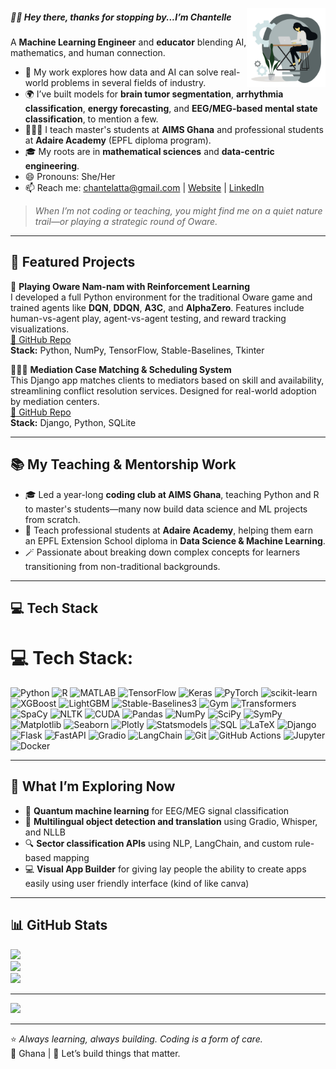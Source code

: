 <img width="25%" align="right" alt="Chantelle working"
src="https://github.com/ChantelleAA/ChantelleAA/blob/main/94528-programmer.gif" />

##### 👋🏾 Hey there, thanks for stopping by...I’m Chantelle

A **Machine Learning Engineer** and **educator** blending AI, mathematics, and human connection.

- 🧠 My work explores how data and AI can solve real-world problems in several fields of industry.
- 🌍 I’ve built models for **brain tumor segmentation**, **arrhythmia classification**, **energy forecasting**, and **EEG/MEG-based mental state classification**, to mention a few.
- 👩🏾‍🏫 I teach master's students at **AIMS Ghana** and professional students at **Adaire Academy** (EPFL diploma program).
- 🎓 My roots are in **mathematical sciences** and **data-centric engineering**.
- 😄 Pronouns: She/Her
- 📫 Reach me: [chantelatta@gmail.com](mailto:chantelatta@gmail.com) | [Website](https://chantelleaa.github.io) | [LinkedIn](https://linkedin.com/in/chantelleaa)

> *When I’m not coding or teaching, you might find me on a quiet nature trail—or playing a strategic round of Oware.*

---

## 🌟 Featured Projects

🧮 **Playing Oware Nam-nam with Reinforcement Learning**  
I developed a full Python environment for the traditional Oware game and trained agents like **DQN**, **DDQN**, **A3C**, and **AlphaZero**. Features include human-vs-agent play, agent-vs-agent testing, and reward tracking visualizations.  
[🔗 GitHub Repo](https://github.com/ChantelleAA/Reinforcement_Learning_Oware)  
**Stack:** Python, NumPy, TensorFlow, Stable-Baselines, Tkinter

🧑🏾‍⚖️ **Mediation Case Matching & Scheduling System**  
This Django app matches clients to mediators based on skill and availability, streamlining conflict resolution services. Designed for real-world adoption by mediation centers.  
[🔗 GitHub Repo](https://github.com/ChantelleAA/Matching_and_Scheduling_System)  
**Stack:** Django, Python, SQLite

---

## 📚 My Teaching & Mentorship Work

- 🎓 Led a year-long **coding club at AIMS Ghana**, teaching Python and R to master's students—many now build data science and ML projects from scratch.
- 📘 Teach professional students at **Adaire Academy**, helping them earn an EPFL Extension School diploma in **Data Science & Machine Learning**.
- 🪄 Passionate about breaking down complex concepts for learners transitioning from non-traditional backgrounds.

---

## 💻 Tech Stack

# 💻 Tech Stack:

![Python](https://img.shields.io/badge/python-3670A0?style=for-the-badge&logo=python&logoColor=ffdd54)
![R](https://img.shields.io/badge/R-276DC3?style=for-the-badge&logo=r&logoColor=white)
![MATLAB](https://img.shields.io/badge/MATLAB-%23e37922.svg?style=for-the-badge&logo=Mathworks&logoColor=white)
![TensorFlow](https://img.shields.io/badge/TensorFlow-%23FF6F00.svg?style=for-the-badge&logo=TensorFlow&logoColor=white)
![Keras](https://img.shields.io/badge/Keras-D00000?style=for-the-badge&logo=keras&logoColor=white)
![PyTorch](https://img.shields.io/badge/PyTorch-%23EE4C2C.svg?style=for-the-badge&logo=PyTorch&logoColor=white)
![scikit-learn](https://img.shields.io/badge/scikit--learn-%23F7931E.svg?style=for-the-badge&logo=scikit-learn&logoColor=white)
![XGBoost](https://img.shields.io/badge/XGBoost-%230079C1.svg?style=for-the-badge&logo=xgboost&logoColor=white)
![LightGBM](https://img.shields.io/badge/LightGBM-FF7043?style=for-the-badge&logo=lightgbm&logoColor=white)
![Stable-Baselines3](https://img.shields.io/badge/Stable--Baselines3-000000?style=for-the-badge&logo=python&logoColor=white)
![Gym](https://img.shields.io/badge/OpenAI%20Gym-0081A7?style=for-the-badge&logo=openai&logoColor=white)
![Transformers](https://img.shields.io/badge/HuggingFace%20Transformers-FFD21F?style=for-the-badge&logo=huggingface&logoColor=black)
![SpaCy](https://img.shields.io/badge/SpaCy-09A3D5?style=for-the-badge&logo=spacy&logoColor=white)
![NLTK](https://img.shields.io/badge/NLTK-1A237E?style=for-the-badge&logo=nltk&logoColor=white)
![CUDA](https://img.shields.io/badge/CUDA-76B900?style=for-the-badge&logo=nvidia&logoColor=white)
![Pandas](https://img.shields.io/badge/pandas-%23150458.svg?style=for-the-badge&logo=pandas&logoColor=white)
![NumPy](https://img.shields.io/badge/NumPy-013243?style=for-the-badge&logo=numpy&logoColor=white)
![SciPy](https://img.shields.io/badge/SciPy-8CAAE6?style=for-the-badge&logo=scipy&logoColor=white)
![SymPy](https://img.shields.io/badge/SymPy-3776AB?style=for-the-badge&logo=sympy&logoColor=white)
![Matplotlib](https://img.shields.io/badge/Matplotlib-%23ffffff.svg?style=for-the-badge&logo=Matplotlib&logoColor=black)
![Seaborn](https://img.shields.io/badge/Seaborn-2E3B4E?style=for-the-badge&logo=python&logoColor=white)
![Plotly](https://img.shields.io/badge/Plotly-%233F4F75.svg?style=for-the-badge&logo=plotly&logoColor=white)
![Statsmodels](https://img.shields.io/badge/Statsmodels-4B8BBE?style=for-the-badge&logo=python&logoColor=white)
![SQL](https://img.shields.io/badge/sql-%23007ACC.svg?style=for-the-badge&logo=sqlite&logoColor=white)
![LaTeX](https://img.shields.io/badge/LaTeX-008080?style=for-the-badge&logo=latex&logoColor=white)
![Django](https://img.shields.io/badge/django-%23092E20.svg?style=for-the-badge&logo=django&logoColor=white)
![Flask](https://img.shields.io/badge/Flask-000000?style=for-the-badge&logo=flask&logoColor=white)
![FastAPI](https://img.shields.io/badge/FastAPI-009688?style=for-the-badge&logo=fastapi&logoColor=white)
![Gradio](https://img.shields.io/badge/Gradio-%23404eed.svg?style=for-the-badge&logo=gradio&logoColor=white)
![LangChain](https://img.shields.io/badge/LangChain-%23black?style=for-the-badge)
![Git](https://img.shields.io/badge/git-%23F05033.svg?style=for-the-badge&logo=git&logoColor=white)
![GitHub Actions](https://img.shields.io/badge/github%20actions-%232671E5.svg?style=for-the-badge&logo=githubactions&logoColor=white)
![Jupyter](https://img.shields.io/badge/Jupyter-F37626?style=for-the-badge&logo=jupyter&logoColor=white)
![Docker](https://img.shields.io/badge/Docker-2496ED?style=for-the-badge&logo=docker&logoColor=white)

---

## 🧠 What I’m Exploring Now

- 🧬 **Quantum machine learning** for EEG/MEG signal classification
- 💬 **Multilingual object detection and translation** using Gradio, Whisper, and NLLB
- 🔍 **Sector classification APIs** using NLP, LangChain, and custom rule-based mapping
- 💻 **Visual App Builder** for giving lay people the ability to create apps easily using user friendly interface (kind of like canva)

---

## 📊 GitHub Stats

![](https://github-readme-stats.vercel.app/api?username=ChantelleAA&theme=dark&hide_border=true&include_all_commits=true&count_private=true)  
![](https://github-readme-streak-stats.herokuapp.com/?user=ChantelleAA&theme=dark&hide_border=true)  
![](https://github-readme-stats.vercel.app/api/top-langs/?username=ChantelleAA&theme=dark&hide_border=true&layout=compact)

---

[![](https://visitcount.itsvg.in/api?id=ChantelleAA&icon=0&color=4)](https://visitcount.itsvg.in)

---

⭐️ *Always learning, always building. Coding is a form of care.*  
📍 Ghana | 🤝 Let’s build things that matter.
